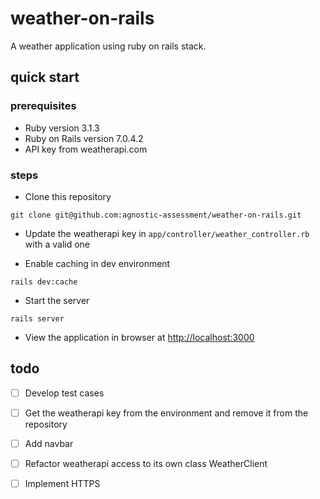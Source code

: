 # weather-on-rails
A weather application using ruby on rails stack.

## quick start

### prerequisites

* Ruby version 3.1.3
* Ruby on Rails version 7.0.4.2
* API key from weatherapi.com

### steps

* Clone this repository
```
git clone git@github.com:agnostic-assessment/weather-on-rails.git
```

* Update the weatherapi key in `app/controller/weather_controller.rb` with a valid one

* Enable caching in dev environment
```
rails dev:cache
```

* Start the server
```
rails server
```

* View the application in browser at [http://localhost:3000](http://localhost:3000)

## todo

- [ ] Develop test cases
- [ ] Get the weatherapi key from the environment and remove it from the repository
- [ ] Add navbar
- [ ] Refactor weatherapi access to its own class WeatherClient
- [ ] Implement HTTPS

